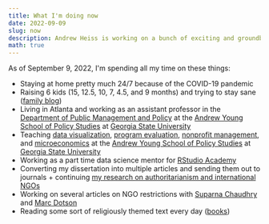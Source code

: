```yaml
---
title: What I'm doing now
date: 2022-09-09
slug: now
description: Andrew Heiss is working on a bunch of exciting and groundbreaking projects
math: true
---
```


As of September 9, 2022, I'm spending all my time on these things:

* Staying at home pretty much 24/7 because of the COVID-19 pandemic
* Raising 6 kids (15, 12.5, 10, 7, 4.5, and 9 months) and trying to stay sane ([family blog](http://www.heissatopia.com/))
* Living in Atlanta and working as an assistant professor in the [Department of Public Management and Policy](https://aysps.gsu.edu/public-management-policy/) at the [Andrew Young School of Policy Studies](https://aysps.gsu.edu/) at [Georgia State University](https://www.gsu.edu/)
* Teaching [data visualization](https://datavizs21.classes.andrewheiss.com/), [program evaluation](https://evalf22.classes.andrewheiss.com/), [nonprofit management](https://nonprofitsp22.classes.andrewheiss.com), and [microeconomics](https://econs22.classes.andrewheiss.com/) at the [Andrew Young School of Policy Studies](https://aysps.gsu.edu/) at [Georgia State University](https://www.gsu.edu/)
* Working as a part time data science mentor for [RStudio Academy](https://www.rstudio.com/academy)
* Converting my dissertation into multiple articles and sending them out to journals + continuing [my research on authoritarianism and international NGOs](https://www.ingoresearch.org/)
* Working on several articles on NGO restrictions with [Suparna Chaudhry](http://www.suparnachaudhry.com/) and [Marc Dotson](https://marriottschool.byu.edu/directory/details?id=50683)
* Reading some sort of religiously themed text every day ([books](https://www.goodreads.com/review/list/2733632-andrew-heiss?shelf=religious))
